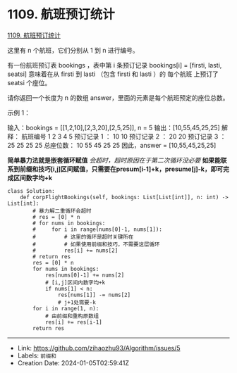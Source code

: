 # 1109. 航班预订统计

[1109. 航班预订统计](https://leetcode.cn/problems/corporate-flight-bookings/)

这里有 n 个航班，它们分别从 1 到 n 进行编号。

有一份航班预订表 bookings ，表中第 i 条预订记录 bookings[i] = [firsti, lasti, seatsi] 意味着在从 firsti 到 lasti （包含 firsti 和 lasti ）的 每个航班 上预订了 seatsi 个座位。

请你返回一个长度为 n 的数组 answer，里面的元素是每个航班预定的座位总数。

 

示例 1：

输入：bookings = [[1,2,10],[2,3,20],[2,5,25]], n = 5
输出：[10,55,45,25,25]
解释：
航班编号        1   2   3   4   5
预订记录 1 ：   10  10
预订记录 2 ：       20  20
预订记录 3 ：       25  25  25  25
总座位数：      10  55  45  25  25
因此，answer = [10,55,45,25,25]


**简单暴力法就是嵌套循环赋值**
_会超时，超时原因在于第二次循环没必要_
**如果能联系到前缀和技巧[i,j]区间赋值，只需要在presum[i-1]+k，presume[j]-k，即可完成区间数字均+k**

```
class Solution:
    def corpFlightBookings(self, bookings: List[List[int]], n: int) -> List[int]:
        # 暴力解二重循环会超时
        # res = [0] * n
        # for nums in bookings:
        #     for i in range(nums[0]-1, nums[1]):
        #         # 这里的循环是超时关键所在
        #         # 如果使用前缀和技巧，不需要这层循环
        #         res[i] += nums[2]
        # return res
        res = [0] * n
        for nums in bookings:
            res[nums[0]-1] += nums[2]
            # [i,j]区间内数字均+k
            if nums[1] < n:
                res[nums[1]] -= nums[2]
                # j+1处需要-k
        for i in range(1, n):
            # 由前缀和重构原数组
            res[i] += res[i-1]
        return res
```

---

* Link: https://github.com/zihaozhu93/Algorithm/issues/5
* Labels: `前缀和`
* Creation Date: 2024-01-05T02:59:41Z
